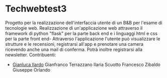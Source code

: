 # Techwebtest3
Progetto per la realizzazione dell'interfaccia utente di un B&B per l'esame di tecnologie web.
Realizzazione di un'applicazione web attraverso il framework di python "flask" per la parte back end e i linguaggi html e css per la parte front end-
Attraverso l'applicazione l'utente può visualizzare le strutture e le recensioni, registrarsi all'app e prenotare una camera ricevendo anche una mail di conferma. Potrà inoltre registrarsi alla newsletter.
Contribuenti:
- [Gianluca Ilardo](https://github.com/gianlucailardo)
Gianfranco Terrazzano
Ilaria Scuotto
Francesco Zibaldo
Giuseppe Orlando


